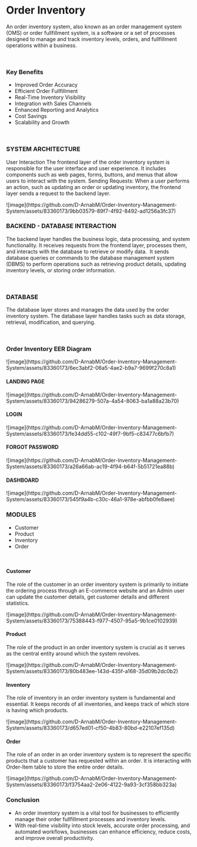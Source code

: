 # Order Inventory
<p>An order inventory system, also known as an order management system (OMS) or order fullfillment system, is a software or a set of processes designed to manage and track inventory levels, orders, and fullfillment operations within a business.</p>
<br>
<h3>Key Benefits</h3>
<p>
  <ul>
    <li>Improved Order Accuracy</li>
    <li>Efficient Order Fullfillment</li>
    <li>Real-Time Inventory Visibility</li>
    <li>Integration with Sales Channels</li>
    <li>Enhanced Reporting and Analytics</li>
    <li>Cost Savings</li>
    <li>Scalability and Growth</li>
  </ul>
</p>
<br>
<h3>SYSTEM ARCHITECTURE</h3>
<p>             User Interaction The frontend layer of the order inventory system is responsible for the user interface and user experience. It includes components such as web pages, forms, buttons, and menus that allow users to interact with the system.
                Sending Requests: When a user performs an action, such as updating an order or updating inventory, the frontend layer sends a request to the backend layer.
</p>
![image](https://github.com/D-ArnabM/Order-Inventory-Management-System/assets/83360173/9bb03579-89f7-4f92-8492-ad1256a3fc37)
<br>
<h3>BACKEND - DATABASE INTERACTION</h3>
<p>The backend layer handles the business logic, data processing, and system functionality. It receives requests from the frontend layer, processes them, and interacts with the database to retrieve or modify data. 
	It sends database queries or commands to the database management system (DBMS) to perform operations such as retrieving product details, updating inventory levels, or storing order information.
</p>
<br>
<h3>DATABASE</h3>
<p>The database layer stores and manages the data used by the order inventory system. The database layer handles tasks such as data storage, retrieval, modification, and querying.
</p>
<br>
<h3>Order Inventory EER Diagram</h3>
![image](https://github.com/D-ArnabM/Order-Inventory-Management-System/assets/83360173/6ec3abf2-06a5-4ae2-b9a7-9699f270c8a1)
<br>
<h4>LANDING PAGE</h4>
![image](https://github.com/D-ArnabM/Order-Inventory-Management-System/assets/83360173/94286279-507a-4a54-8063-ba1a88a23b70)
<h4>LOGIN</h4>
![image](https://github.com/D-ArnabM/Order-Inventory-Management-System/assets/83360173/fe34dd55-c102-49f7-9bf5-c83477c6bfb7)
<h4>FORGOT PASSWORD</h4>
![image](https://github.com/D-ArnabM/Order-Inventory-Management-System/assets/83360173/a26a66ab-ac19-4f94-b64f-5b51721ea88b)
<h4>DASHBOARD</h4>
![image](https://github.com/D-ArnabM/Order-Inventory-Management-System/assets/83360173/545f9a4b-c30c-46a1-978e-abfbb0fe8aee)
<h3>MODULES</h3>
<p>
<ul>
  <li>Customer</li>
  <li>Product</li>
  <li>Inventory</li>
  <li>Order</li>
</ul>
</p>
<br>
<h4>Customer</h4>
<p>The role of the customer in an order inventory system is primarily to initiate the ordering process through an E-commerce website and an Admin user can update the customer details, get customer details  and different statistics.</p>
![image](https://github.com/D-ArnabM/Order-Inventory-Management-System/assets/83360173/75388443-f977-4507-95a5-9b1ce0102939)
<h4>Product</h4>
<p>The role of the product in an order inventory system is crucial as it serves as the central entity around which the system revolves.</p>
![image](https://github.com/D-ArnabM/Order-Inventory-Management-System/assets/83360173/80b483ee-143d-435f-a168-35d09b2dc0b2)
<h4>Inventory</h4>
<p>The role of inventory in an order inventory system is fundamental and essential. It keeps records of all inventories, and keeps track of which store is having which products.</p>
![image](https://github.com/D-ArnabM/Order-Inventory-Management-System/assets/83360173/d657ed01-cf50-4b83-80bd-e22107ef135d)
<h4>Order</h4>
<p>The role of an order in an order inventory system is to represent the specific products that a customer has requested within an order. It is interacting with Order-Item table to store the entire order details.</p>
![image](https://github.com/D-ArnabM/Order-Inventory-Management-System/assets/83360173/f3754aa2-2e06-4122-9a93-3cf358bb323a)
<br>
<h3>Conclusion</h3>
<ul>
  <li>An order inventory system is a vital tool for businesses to efficiently manage their order fullfillment processes and inventory levels.</li>
  <li>With real-time visibility into stock levels, accurate order processing, and automated workflows, businesses can enhance efficiency, reduce costs, and improve overall productivity.</li>
</ul>
